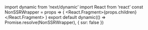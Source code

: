 import dynamic from ‘next/dynamic’ 
import React from ‘react’ 
const NonSSRWrapper = props => ( 
    <React.Fragment>{props.children}</React.Fragment> 
) 
export default dynamic(() => Promise.resolve(NonSSRWrapper), { 
    ssr: false 
})